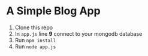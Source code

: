 # A Simple Blog App

1. Clone this repo
1. In `app.js` line __9__ connect to your mongodb database
1. Run `npm install`
1. Run `node app.js`
